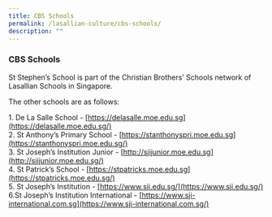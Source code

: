 ```yaml
---
title: CBS Schools
permalink: /lasallian-culture/cbs-schools/
description: ""
---
```

### CBS Schools

St Stephen’s School is part of the Christian Brothers’ Schools network of Lasallian Schools in Singapore.

  

The other schools are as follows:

  

  

1\. De La Salle School - [https://delasalle.moe.edu.sg](https://delasalle.moe.edu.sg/)<br>
2\. St Anthony’s Primary School - [https://stanthonyspri.moe.edu.sg](https://stanthonyspri.moe.edu.sg/)<br>
3\. St Joseph’s Institution Junior - [http://sjijunior.moe.edu.sg](http://sjijunior.moe.edu.sg/)<br>
4\. St Patrick’s School - [https://stpatricks.moe.edu.sg](https://stpatricks.moe.edu.sg/)<br>
5\. St Joseph’s Institution - [https://www.sji.edu.sg/](https://www.sji.edu.sg/)<br>
6.St Joseph’s Institution International - [https://www.sji-international.com.sg](https://www.sji-international.com.sg/)